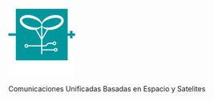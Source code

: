 
![Screenshot](https://github.com/davidsnege/CUBES/blob/main/DesignMKT/img/blanco.png?raw=true)

Comunicaciones Unificadas Basadas en Espacio y Satelites
